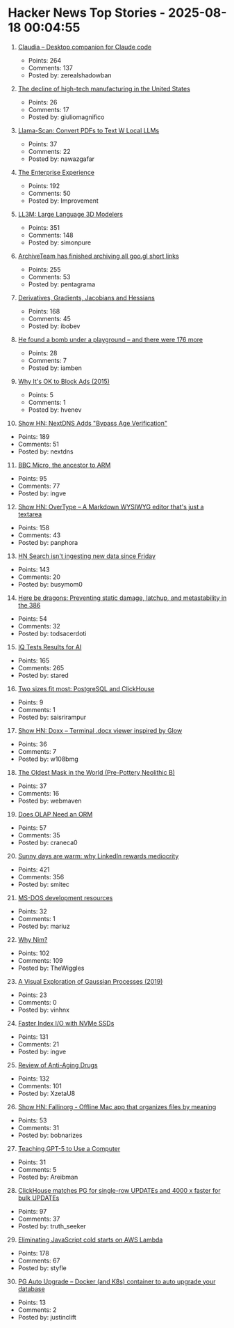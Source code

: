 # Hacker News Top Stories - 2025-08-18 00:04:55

1. [Claudia – Desktop companion for Claude code](https://claudiacode.com/)
   - Points: 264
   - Comments: 137
   - Posted by: zerealshadowban

2. [The decline of high-tech manufacturing in the United States](https://blog.waldrn.com/p/the-decline-of-high-tech-manufacturing)
   - Points: 26
   - Comments: 17
   - Posted by: giuliomagnifico

3. [Llama-Scan: Convert PDFs to Text W Local LLMs](https://github.com/ngafar/llama-scan)
   - Points: 37
   - Comments: 22
   - Posted by: nawazgafar

4. [The Enterprise Experience](https://churchofturing.github.io/the-enterprise-experience.html)
   - Points: 192
   - Comments: 50
   - Posted by: Improvement

5. [LL3M: Large Language 3D Modelers](https://threedle.github.io/ll3m/)
   - Points: 351
   - Comments: 148
   - Posted by: simonpure

6. [ArchiveTeam has finished archiving all goo.gl short links](https://tracker.archiveteam.org/goo-gl/)
   - Points: 255
   - Comments: 53
   - Posted by: pentagrama

7. [Derivatives, Gradients, Jacobians and Hessians](https://blog.demofox.org/2025/08/16/derivatives-gradients-jacobians-and-hessians-oh-my/)
   - Points: 168
   - Comments: 45
   - Posted by: ibobev

8. [He found a bomb under a playground – and there were 176 more](https://www.bbc.co.uk/news/articles/c36x08jezw5o)
   - Points: 28
   - Comments: 7
   - Posted by: iamben

9. [Why It's OK to Block Ads (2015)](https://blog.practicalethics.ox.ac.uk/2015/10/why-its-ok-to-block-ads/)
   - Points: 5
   - Comments: 1
   - Posted by: hvenev

10. [Show HN: NextDNS Adds "Bypass Age Verification"](undefined)
   - Points: 189
   - Comments: 51
   - Posted by: nextdns

11. [BBC Micro, the ancestor to ARM](https://retrogamecoders.com/bbc-micro-the-ancestor-to-a-device-you-are-guaranteed-to-own/)
   - Points: 95
   - Comments: 77
   - Posted by: ingve

12. [Show HN: OverType – A Markdown WYSIWYG editor that's just a textarea](undefined)
   - Points: 158
   - Comments: 43
   - Posted by: panphora

13. [HN Search isn't ingesting new data since Friday](https://github.com/algolia/hn-search/issues/248)
   - Points: 143
   - Comments: 20
   - Posted by: busymom0

14. [Here be dragons: Preventing static damage, latchup, and metastability in the 386](http://www.righto.com/2025/08/static-latchup-metastability-386.html)
   - Points: 54
   - Comments: 32
   - Posted by: todsacerdoti

15. [IQ Tests Results for AI](https://www.trackingai.org/home)
   - Points: 165
   - Comments: 265
   - Posted by: stared

16. [Two sizes fit most: PostgreSQL and ClickHouse](https://about.gitlab.com/blog/two-sizes-fit-most-postgresql-and-clickhouse/)
   - Points: 9
   - Comments: 1
   - Posted by: saisrirampur

17. [Show HN: Doxx – Terminal .docx viewer inspired by Glow](https://github.com/bgreenwell/doxx)
   - Points: 36
   - Comments: 7
   - Posted by: w108bmg

18. [The Oldest Mask in the World (Pre-Pottery Neolithic B)](https://www.imj.org.il/en/collections/334459-0)
   - Points: 37
   - Comments: 16
   - Posted by: webmaven

19. [Does OLAP Need an ORM](https://clickhouse.com/blog/moosestack-does-olap-need-an-orm)
   - Points: 57
   - Comments: 35
   - Posted by: craneca0

20. [Sunny days are warm: why LinkedIn rewards mediocrity](https://www.elliotcsmith.com/linkedin-toxic-mediocrity/)
   - Points: 421
   - Comments: 356
   - Posted by: smitec

21. [MS-DOS development resources](https://github.com/SuperIlu/DOSDevelResources/blob/main/README.md)
   - Points: 32
   - Comments: 1
   - Posted by: mariuz

22. [Why Nim?](https://undefined.pyfy.ch/why-nim)
   - Points: 102
   - Comments: 109
   - Posted by: TheWiggles

23. [A Visual Exploration of Gaussian Processes (2019)](https://distill.pub/2019/visual-exploration-gaussian-processes/)
   - Points: 23
   - Comments: 0
   - Posted by: vinhnx

24. [Faster Index I/O with NVMe SSDs](https://www.marginalia.nu/log/a_123_index_io/)
   - Points: 131
   - Comments: 21
   - Posted by: ingve

25. [Review of Anti-Aging Drugs](https://scienceblog.com/joshmitteldorf/2025/08/17/review-of-anti-aging-drugs/)
   - Points: 132
   - Comments: 101
   - Posted by: XzetaU8

26. [Show HN: Fallinorg - Offline Mac app that organizes files by meaning](https://fallinorg.com/#)
   - Points: 53
   - Comments: 31
   - Posted by: bobnarizes

27. [Teaching GPT-5 to Use a Computer](https://prava.co/archon/)
   - Points: 31
   - Comments: 5
   - Posted by: Areibman

28. [ClickHouse matches PG for single-row UPDATEs and 4000 x faster for bulk UPDATEs](https://clickhouse.com/blog/update-performance-clickhouse-vs-postgresql)
   - Points: 97
   - Comments: 37
   - Posted by: truth_seeker

29. [Eliminating JavaScript cold starts on AWS Lambda](https://goose.icu/lambda/)
   - Points: 178
   - Comments: 67
   - Posted by: styfle

30. [PG Auto Upgrade – Docker (and K8s) container to auto upgrade your database](https://github.com/pgautoupgrade/docker-pgautoupgrade)
   - Points: 13
   - Comments: 2
   - Posted by: justinclift

